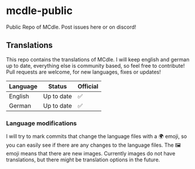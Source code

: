 # mcdle-public

Public Repo of MCdle. Post issues here or on discord!

## Translations

This repo contains the translations of MCdle. I will keep english and german up to date, everything else is community based, so feel free to contribute! Pull requests are welcome, for new languages, fixes or updates!

| Language | Status     | Official |
| -------- | ---------- | -------- |
| English  | Up to date | ✅       |
| German   | Up to date | ✅       |

### Language modifications

I will try to mark commits that change the language files with a 🌍 emoji, so you can easily see if there are any changes to the language files. The 🖼️ emoji means that there are new images. Currently images do not have translations, but there might be translation options in the future.
